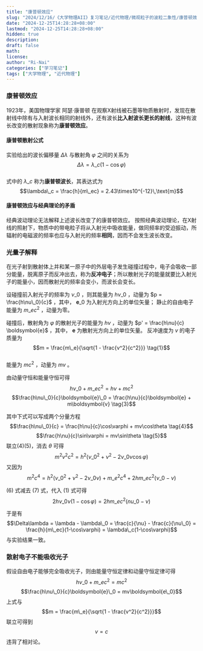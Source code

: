```yaml
---
title: "康普顿效应"
slug: "2024/12/16/《大学物理AII》复习笔记/近代物理/微观粒子的波粒二象性/康普顿效应"
date: "2024-12-25T14:28:28+08:00"
lastmod: "2024-12-25T14:28:28+08:00"
hidden: true
description:
draft: false
math:
license:
author: "Ri-Nai"
categories: ["学习笔记"]
tags: ["大学物理", "近代物理"]
---
```

### 康普顿效应
1923年，美国物理学家 阿瑟·康普顿 在观察X射线被石墨等物质散射时，发现在散射线中除有与入射波长相同的射线外，还有波长**比入射波长更长的射线**，这种有波长改变的散射现象称为**康普顿效应**。

#### 康普顿散射公式
实验给出的波长偏移量 $\Delta\lambda$ 与散射角 $\varphi$ 之间的关系为
$$\Delta\lambda = \lambda\_c(1 - \cos\varphi)$$  
式中的 $\lambda\_c$ 称为**康普顿波长**，其表达式为  
$$\lambda\_c = \frac{h}{m\_ec} = 2.43\times10^{-12}\,\text{m}$$

#### 康普顿效应与经典理论的矛盾
经典波动理论无法解释上述波长改变了的康普顿效应。 
按照经典波动理论，在X射线的照射下，物质中的带电粒子将从入射光中吸收能量，做同频率的受迫振动，所辐射的电磁波的频率也应与入射光的频率**相同**，因而不会发生波长改变。

### 光量子解释
在光子射到散射体上并和某一原子中的外层电子发生碰撞过程中，电子会吸收一部分能量，脱离原子而反冲出去，称为**反冲电子**；所以散射光子的能量就要比入射光子的能量小，因而散射光的频率会变小，而波长会变长。

设碰撞前入射光子的频率为 $\nu\_0$ ，则其能量为 $h\nu\_0$ ，动量为 $p = \frac{h\nu\_0}{c}$ ，其中， $\boldsymbol{e}\_0$ 为入射光方向上的单位矢量； 
静止的自由电子能量为 $m\_ec^2$ ，动量为零。 

碰撞后，散射角为 $\varphi$ 的散射光子的能量为 $h\nu$ ，动量为 $p' = \frac{h\nu}{c} \boldsymbol{e}$ ，其中， $\boldsymbol{e}$ 为散射光方向上的单位矢量。
反冲速度为 $v$ 的电子质量为
$$m = \frac{m\_e}{\sqrt{1 - \frac{v^2}{c^2}}} \tag{1}$$  
能量为 $mc^2$ ，动量为 $mv$ 。

由动量守恒和能量守恒可得
$$h\nu\_0 + m\_ec^2 = h\nu + mc^2 \tag{2}$$
$$\frac{h\nu\_0}{c}\boldsymbol{e}\_0 = \frac{h\nu}{c}\boldsymbol{e} + m\boldsymbol{v} \tag{3}$$

其中下式可以写成两个分量方程
$$\frac{h\nu\_0}{c} = \frac{h\nu}{c}\cos\varphi + mv\cos\theta \tag{4}$$
$$\frac{h\nu}{c}\sin\varphi = mv\sin\theta \tag{5}$$
联立$(4)(5)$，消去 $\theta$ 可得
$$m^2v^2c^2 = h^2 \left(\nu\_0^2 + \nu^2 - 2\nu\_0\nu\cos\varphi\right) \tag{6}$$
又因为
$$m^2c^4 = h^2\left(\nu\_0^2+\nu^2-2\nu\_0\nu\right)+m\_e^2c^4+2hm\_ec^2\left(\nu\_0-\nu\right) \tag{7}$$

$(6)$ 式减去 $(7)$ 式，代入 $(1)$ 式可得
$$2h\nu\_0\nu(1-\cos\varphi) = 2hm\_ec^2(nu\_0-\nu)$$

于是有
$$\Delta\lambda = \lambda - \lambda\_0 = \frac{c}{\nu} - \frac{c}{\nu\_0} = \frac{h}{m\_ec}(1-\cos\varphi) = \lambda\_c(1-\cos\varphi)$$
与实验结果一致。

### 散射电子不能吸收光子
假设自由电子能够完全吸收光子，则由能量守恒定律和动量守恒定律可得
$$h\nu\_0 + m\_ec^2 = mc^2$$
$$\frac{h\nu\_0}{c}\boldsymbol{e}\_0 = mv\boldsymbol{e\_0}$$
上式与
$$m = \frac{m\_e}{\sqrt{1 - \frac{v^2}{c^2}}}$$
联立可得到
$$v = c$$
违背了相对论。
